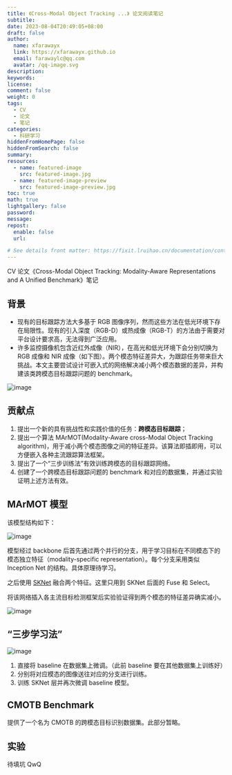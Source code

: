 ```yaml
---
title: 《Cross-Modal Object Tracking ...》 论文阅读笔记
subtitle:
date: 2023-08-04T20:49:05+08:00
draft: false
author:
  name: xfarawayx
  link: https://xfarawayx.github.io
  email: farawaylc@qq.com
  avatar: /qq-image.svg
description:
keywords:
license:
comment: false
weight: 0
tags:
  - CV
  - 论文
  - 笔记
categories:
  - 科研学习
hiddenFromHomePage: false
hiddenFromSearch: false
summary:
resources:
  - name: featured-image
    src: featured-image.jpg
  - name: featured-image-preview
    src: featured-image-preview.jpg
toc: true
math: true
lightgallery: false
password:
message:
repost:
  enable: false
  url:

# See details front matter: https://fixit.lruihao.cn/documentation/content-management/introduction/#front-matter
---
```


CV 论文《Cross-Modal Object Tracking: Modality-Aware Representations and A Unified Benchmark》笔记

<!--more-->

## 背景

+ 现有的目标跟踪方法大多基于 RGB 图像序列，然而这些方法在低光环境下存在局限性。现有的引入深度（RGB-D）或热成像（RGB-T）的方法由于需要对平台设计要求高，无法得到广泛应用。
+ 许多监控摄像机包含近红外成像（NIR），在高光和低光环境下会分别切换为 RGB 成像和 NIR 成像（如下图）。两个模态特征差异大，为跟踪任务带来巨大挑战。本文主要尝试设计可嵌入式的网络解决减小两个模态数据的差异，并构建该类跨模态目标跟踪问题的 benchmark。

![image](/002/01.jpg)

## 贡献点

1. 提出一个新的具有挑战性和实践价值的任务：**跨模态目标跟踪**；
2. 提出一个算法 MArMOT(Modality-Aware cross-Modal Object Tracking algorithm)，用于减小两个模态图像之间的特征差异。该算法即插即用，可以方便嵌入各种主流跟踪算法框架。
3. 提出了一个“三步训练法”有效训练跨模态的目标跟踪网络。
4. 创建了一个跨模态目标跟踪问题的 benchmark 和对应的数据集，并通过实验证明上述方法有效。

## MArMOT 模型

该模型结构如下：

![image](/002/02.jpg)

模型经过 backbone 后首先通过两个并行的分支，用于学习目标在不同模态下的模态独立特征（modality-specific representation）。每个分支采用类似 Inception Net 的结构。具体原理待学习。

之后使用 [SKNet](https://zhuanlan.zhihu.com/p/589953099) 融合两个特征。这里只用到 SKNet 后面的 Fuse 和 Select。

将该网络插入各主流目标检测框架后实验验证得到两个模态的特征差异确实减小。

![image](/002/03.jpg)

## “三步学习法”

![image](/002/04.jpg)

1. 直接将 baseline 在数据集上微调。（此前 baseline 要在其他数据集上训练好）
2. 分别将对应模态的图像送往对应的分支进行训练。
3. 训练 SKNet 层并再次微调 baseline 模型。

## CMOTB Benchmark

提供了一个名为 CMOTB 的跨模态目标识别数据集。此部分暂略。

## 实验

待填坑 QwQ